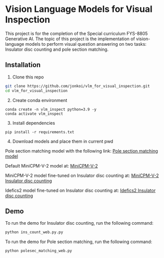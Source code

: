 # Vision Language Models for Visual Inspection

This project is for the completion of the Special curriculum FYS-8805 Generative AI. The topic of this project is the implementation of vision-language models to perform visual question answering on two tasks: Insulator disc counting and pole section matching.
## Installation

1. Clone this repo

```bash
git clone https://github.com/jonkoi/vlm_for_visual_inspection.git
cd vlm_for_visual_inspection
```

2. Create conda environment

```Shell
conda create -n vlm_inspect python=3.9 -y
conda activate vlm_inspect
```

3. Install dependencies

```shell
pip install -r requirements.txt
```

4. Download models and place them in current pwd

Pole section matching model with the following link: [Pole section matching model](https://drive.google.com/drive/folders/1r5V7M_2KUKGcPh9tJ_J0rwfQn82hbC4B?usp=sharing)

Default MiniCPM-V-2 model at: [MiniCPM-V-2](https://huggingface.co/openbmb/MiniCPM-V-2)

MiniCPM-V-2 model fine-tuned on Insulator disc counting at: [MiniCPM-V-2 Insulator disc counting](https://drive.google.com/drive/folders/1Fz16KGa8N2SFz3mxJVlFoIwW0Y5w5XkZ?usp=sharing)

Idefics2 model fine-tuned on Insulator disc counting at: [Idefics2 Insulator disc counting](https://drive.google.com/drive/folders/1ivA7diNCfvnT9nti39goLkHbKFr4IrrO?usp=sharing)

## Demo

To run the demo for Insulator disc counting, run the following command:

```bash
python ins_count_web.py.py
```

To run the demo for Pole section matching, run the following command:

```bash
python polesec_matching_web.py
```
